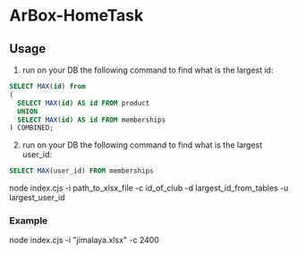 # ArBox-HomeTask

## Usage
1. run on your DB the following command to find what is the largest id:

```sql
SELECT MAX(id) from 
( 
  SELECT MAX(id) AS id FROM product
  UNION 
  SELECT MAX(id) AS id FROM memberships
) COMBINED;
```

2. run on your DB the following command to find what is the largest user_id:

```sql
SELECT MAX(user_id) FROM memberships
```

node index.cjs -i path_to_xlsx_file -c id_of_club -d largest_id_from_tables -u largest_user_id

### Example
node index.cjs -i "jimalaya.xlsx" -c 2400
